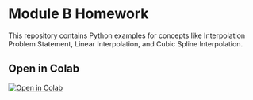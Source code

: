 # Module B Homework

This repository contains Python examples for concepts like Interpolation Problem Statement, Linear Interpolation, and Cubic Spline Interpolation.

## Open in Colab
[![Open in Colab](https://colab.research.google.com/assets/colab-badge.svg)](https://colab.research.google.com/github/Rohitcvs/Module-B-HW-MAT-421/blob/main/ModuleB_HW.ipynb)
